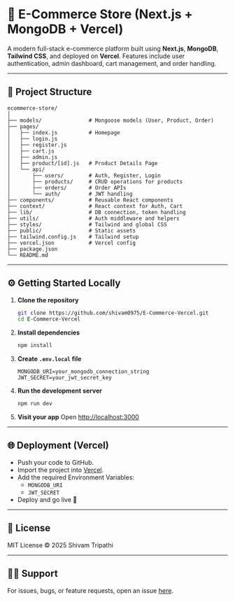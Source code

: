 
# 🛒 E-Commerce Store (Next.js + MongoDB + Vercel)

A modern full-stack e-commerce platform built using **Next.js**, **MongoDB**, **Tailwind CSS**, and deployed on **Vercel**. Features include user authentication, admin dashboard, cart management, and order handling.

---

## 📁 Project Structure

```
ecommerce-store/
│
├── models/               # Mongoose models (User, Product, Order)
├── pages/
│   ├── index.js          # Homepage
│   ├── login.js
│   ├── register.js
│   ├── cart.js
│   ├── admin.js
│   ├── product/[id].js   # Product Details Page
│   └── api/
│       ├── users/        # Auth, Register, Login
│       ├── products/     # CRUD operations for products
│       ├── orders/       # Order APIs
│       └── auth/         # JWT handling
├── components/           # Reusable React components
├── context/              # React context for Auth, Cart
├── lib/                  # DB connection, token handling
├── utils/                # Auth middleware and helpers
├── styles/               # Tailwind and global CSS
├── public/               # Static assets
├── tailwind.config.js    # Tailwind setup
├── vercel.json           # Vercel config
├── package.json
└── README.md
```

---

## ⚙️ Getting Started Locally

1. **Clone the repository**
   ```bash
   git clone https://github.com/shivam0975/E-Commerce-Vercel.git
   cd E-Commerce-Vercel
   ```

2. **Install dependencies**
   ```bash
   npm install
   ```

3. **Create `.env.local` file**
   ```env
   MONGODB_URI=your_mongodb_connection_string
   JWT_SECRET=your_jwt_secret_key
   ```

4. **Run the development server**
   ```bash
   npm run dev
   ```

5. **Visit your app**
   Open [http://localhost:3000](http://localhost:3000)

---

## 🌐 Deployment (Vercel)

- Push your code to GitHub.
- Import the project into [Vercel](https://vercel.com).
- Add the required Environment Variables:
  - `MONGODB_URI`
  - `JWT_SECRET`
- Deploy and go live 🚀

---

## 📜 License

MIT License © 2025 Shivam Tripathi

---

## 🙋‍♂️ Support

For issues, bugs, or feature requests, open an issue [here](https://github.com/shivam0975/E-Commerce-Vercel/issues).
